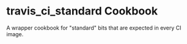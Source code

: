 travis_ci_standard Cookbook
===========================

A wrapper cookbook for "standard" bits that are expected in every CI image.
